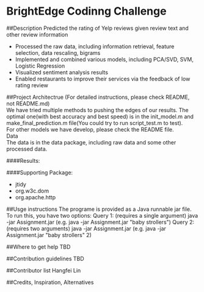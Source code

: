 BrightEdge Codinng Challenge
===============
##Description
Predicted the rating of Yelp reviews given review text and other review information
- Processed the raw data, including information retrieval, feature selection, data rescaling, bigrams
- Implemented and combined various models, including PCA/SVD, SVM, Logistic Regression
- Visualized sentiment analysis results
- Enabled restaurants to improve their services via the feedback of low rating review

##Project Architectrue
(For detailed instructions, please check README, not README.md)  
We have tried multiple methods to pushing the edges of our results. The optimal one(with best accuracy and best speed) is in the init_model.m and make_final_prediction.m file(You could try to run script_test.m to test).  
For other models we have develop, please check the README file.  
Data  
The data is in the data package, including raw data and some other processed data.

####Results:


####Supporting Package:
- jtidy
- org.w3c.dom
- org.apache.http

##Usge instructions 
The programe is provided as a Java runnable jar file.
To run this, you have two options:
  Query 1: (requires a single argument)
  java -jar Assignment.jar <keyword> (e.g. java -jar Assignment.jar "baby strollers")
  Query 2: (requires two arguments)
  java -jar Assignment.jar <keyword> <page number> (e.g. java -jar Assignment.jar "baby strollers" 2)


##Where to get help
TBD

##Contribution guidelines
TBD

##Contributor list
Hangfei Lin

##Credits, Inspiration, Alternatives
